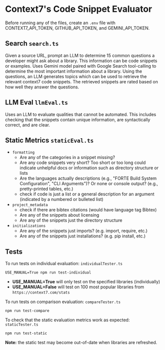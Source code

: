 # Context7's Code Snippet Evaluator

Before running any of the files, create an `.env` file with CONTEXT7_API_TOKEN, GITHUB_API_TOKEN, and GEMINI_API_TOKEN. 

## Search `search.ts`
Given a source URL, prompt an LLM to determine 15 common questions a developer might ask about a library. This information can be code snippets or examples. Uses Gemini model paired with Google Search tool-calling to determine the most important information about a library. Using the questions, an LLM generates topics which can be used to retrieve the relevant context7 code snippets. The retrieved snippets are rated based on how well they answer the questions.

## LLM Eval `llmEval.ts`
Uses an LLM to evaluate qualities that cannot be automated. This includes checking that the snippets contain unique information, are syntactically correct, and are clear. 

## Static Metrics `staticEval.ts`
* `formatting`
    * Are any of the categories in a snippet missing?
    * Are any code snippets very short? Too short or too long could indicate unhelpful docs or information such as directory structure or lists
    * Are the languages actually descriptions (e.g., "FORTE Build System Configuration", "CLI Arguments")? Or none or console output? (e.g., pretty-printed tables, etc.)
    * check if code is just a list or a general description for an argument (indicated by a numbered or bulleted list)
* `project_metadata`
    * check if there are bibtex citations (would have language tag Bibtex)
    * Are any of the snippets about licensing
    * Are any of the snippets just the directory structure
* `initializations`
    * Are any of the snippets just imports? (e.g. import, require, etc.)
    * Are any of the snippets just installations? (e.g. pip install, etc.)

## Tests

To run tests on individual evaluation: `individualTester.ts`

    USE_MANUAL=True npm run test-individual

* **USE_MANUAL=True** will only test on the specified libraries (individually)
* **USE_MANUAL=False** will test on 100 most popular libraries from `https://context7.com/stats`

To run tests on comparison evaluation: `compareTester.ts`

    npm run test-compare


To check that the static evaluation metrics work as expected: `staticTester.ts`

    npm run test-static

**Note:** the static test may become out-of-date when libraries are refreshed.